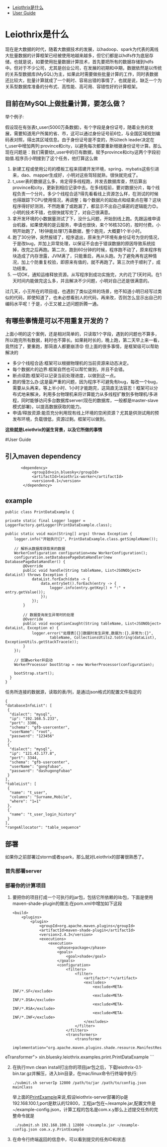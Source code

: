 
* [Leiothrix是什么](#what)
* [User Guide](#userguide)

# <a name="what">Leiothrix是什么</a>

现在是大数据的时代，随着大数据技术的发展，以hadoop、spark为代表的离线大批量数据的计算框架已经被使用地越来越多，但它们都是以hdfs作为底层存储，也就是说，如要使用批量数据计算技术，首先要把所有的数据存储到hdfs中。但对于不少公司，尤其是创业公司，在发展的初期和中期，数据依然是以传统的关系型数据库(MySQL)为主，如果此时需要做些批量计算的工作，同时表数据还比较大，批量计算就成了一个耗时、容易出错的事情了，也就是说，缺乏一个为关系型数据库准备的分布式、高性能、高可用、容错性好的计算框架。

## 目前在MySQL上做批量计算，要怎么做？
举个例子:

假设现在有张表t_user(5000万条数据)，有个字段是身份证号，随着业务的发展，需要知道用户所属的省、市，这可以通过身份证号前6位，与全国区域规划编码表对照，得出其区域信息。由于身份证号是不变的，所以tech leader决定在t_user中增加两列:province和city，以避免每次都要重新根据身份证号计算。那么现在问题是：我们需要给t_user中的已有数据，赋予province和city这两个字段初始值.程序员小明接到了这个任务，他打算这么做

1. 新建工程或使用公司的模板工程来搭建开发环境，spring、mybatis这些引进来，dao、mapper生成好，小明对这些驾轻就熟，很快就完成了。
2. t_user表的数据这么多，肯定得多线程跑，并发去数据库查，然后算出province和city，更新到相应记录中去。在多线程前，要对数据分片，每个线程负责一个分片。多少个线程合适?得先看看线上资源怎么样，在测试的时候也得跟踪下CPU使用情况，再调整；每个数据片的起始点和结束点在哪？这块程序得好好测测，不然跑重了或跑漏了，都显示不出自己缜密的逻辑能力😊。小明的技术不错，也很快就写完了，对自己很满意。
3. 拿开发环境的小数据量测试了下，没什么问题，开始到线上跑。先跟运维申请台机器，如果使用的是云服务，申请也很快，来个16核32G的，按时付费。小明开始跑了，1秒钟能处理1万条数据，整个跑完，大概要1个半小时。
4. 跑了30分钟，突然报错了，程序退出，原来生产环境有身份证号为空的情况，于是改bug，并加上异常处理，以保证不会由于错误数据的原因导致系统挂掉，改完之后再跑。第二次，跑到60分钟的时候，程序跑不动了，原来程序有块造成了内存泄露，JVM满了，只能重启，再从头跑。为了避免再有这种情况，加上个防重复校验，即原来有值的，就不再跑了。第三次终于顺利了，成功结束。
5. 一切OK，通知运维释放资源。从写程序到成功实施完，大约花了1天时间。在1天时间内能做完这么多，并且解决不少问题，小明对自己还是很满意的。

过几天，小王所在的项目组，也遇到了类似这样的场景，他不知道小明已经写过类似的代码，即使知道了，也未必想看别人的代码，再来改，否则怎么显示出自己的编码水平呢！于是，小王又被上述问题折腾一通。

## 有哪些事情是可以不用重复开发的？
上面小明的这个案例，还是相对简单的，只读取1个字段，遇到的问题也不算多，所以跑完所有数据，耗时也不算长。如果耗时长的，晚上跑，第二天早上来一看，竟然挂了，要重跑，那简直人都要崩溃😡
但上面的很多事情，是框架级可以帮助解决的

* 多少个线程合适:框架可以根据物理机的当前资源来动态决定。
* 每个数据片的边界:框架自然也可以帮忙做到，并且不会错。
* 断点续跑:框架可以记录当前处理进度，以做到这一点。
* 跑的慢怎么办:这是最严重的问题，因为程序不可避免有bug，每改一个bug，需要从头再来，等上半小时、1小时才能跑完，这简直无法容忍！框架可以分布式地来解决，利用多台物理机来将计算能力从多线程扩散到多物理机/多进程，同时能够访问多台数据库server(现在的数据库，一般都是master-slave模式部署)，以提高数据获取的能力。
* 申请/释放资源:能否充分利用现有线上环境的空闲资源？尤其是供测试用的预发布环境，负载很低，资源过剩。框架可以做到。

**这些就是Leiothrix的诞生背景，以及它所做的事情**

#<a name="userguide">User Guide</a>
## 引入maven dependency
	       <dependency>
                <groupId>xin.bluesky</groupId>
                <artifactId>leiothrix-worker</artifactId>
                <version>0.1</version>
            </dependency>

## <A NAME="example">example</A>
	public class PrintDataExample {

    private static final Logger logger = LoggerFactory.getLogger(PrintDataExample.class);

    public static void main(String[] args) throws Exception {
        logger.info("开始执行{}", PrintDataExample.class.getSimpleName());

        // 解析从数据库获取来的数据
        WorkerConfiguration configuration=new WorkerConfiguration();
        configuration.setDatabasePageDataHandler(new DatabasePageDataHandler() {
            @Override
            public void handle(String tableName, List<JSONObject> dataList) throws Exception {
                dataList.forEach(data -> {
                    data.entrySet().forEach(entry -> {
                        logger.info(entry.getKey() + ":" + entry.getValue());
                    });
                });
            }

            // 数据查询发生异常时的处理
            @Override
            public void exceptionCaught(String tableName, List<JSONObject> dataList, Exception e) {
                logger.error("处理表[{}]数据时发生异常,数据为:{},异常为:{}",
                        tableName, CollectionsUtils2.toString(dataList), ExceptionUtils.getStackTrace(e));
            }
        });

        // 创建worker并启动
        WorkerProcessor bootStrap = new WorkerProcessor(configuration);

        bootStrap.start();
      }
    }

   任务所连接的数据源，读取的表/列，是通过json格式的配置文件指定的   

    {
   	"databaseInfoList": [
     {
      "dialect": "mysql",
      "ip": "192.168.5.233",
      "port": 3306,
      "schema": "gfb-usercenter",
      "userName": "root",
      "password": "123456"
     },
     {
      "dialect": "mysql",
      "ip": "121.43.177.8",
      "port": 3344,
      "schema": "gfb-usercenter",
      "userName": "gongfubao",
      "password": "dashugongfubao"
     }
    ],
    "tableList": [
     {
      "name": "t_user",
      "columns": "Surname,Mobile",
      "where": "1=1"
     },
     {
      "name": "t_user_login_history"
     }
    ],
    "rangeAllocator": "table_sequence"      

   		
## 部署
如果你之前部署过storm或者spark，那么就对Leiothrix的部署很熟悉了。
### 首先部署server
### 部署你的计算项目

1. 要把你的项目打成一个可执行的jar包，包括它所依赖的lib包，下面是使用maven-shade-plugin的做法:在pom.xml中增加如下这段

	```	
	<build>
        <plugins>
            <plugin>
                <groupId>org.apache.maven.plugins</groupId>
                <artifactId>maven-shade-plugin</artifactId>
                <version>2.4.3</version>
                <executions>
                    <execution>
                        <phase>package</phase>
                        <goals>
                            <goal>shade</goal>
                        </goals>
                        <configuration>
                            <filters>
                                <filter>
                                    <artifact>*:*</artifact>
                                    <excludes>
                                        <exclude>META-INF/*.SF</exclude>
                                        <exclude>META-INF/*.DSA</exclude>
                                        <exclude>META-INF/*.RSA</exclude>
                                        <exclude>META-INF/*.INF</exclude>
                                    </excludes>
                                </filter>
                            </filters>
                            <transformers>
                                <transformer
                                        implementation="org.apache.maven.plugins.shade.resource.ManifestResourc
eTransformer">                                    <mainClass>xin.bluesky.leiothrix.examples.print.PrintDataExample</mainClass>
                                </transformer>
                            </transformers>
                        </configuration>
                    </execution>
                </executions>
            </plugin>
        </plugins>
    </build>
    ```	
    	
2. 在执行mvn clean install打出你的项目jar包之后，下载leiothrix-0.1-bin.tar.gz并解压，进入bin目录，在mac/linux命令行终端中执行:

	```
	./submit.sh serverIp 12800 /path/to/jar /path/to/config.json mainClass
	```	
	举上面的[PrintExample](#example)来说,假设leiothrix-server部署的ip是192.168.100.1,port是默认的12800，工程jar包在~/example.jar,配置文件是~/example-config.json，计算工程的包名是com.x.y那么上述提交任务的完整命令就是
	
    	./submit.sh	192.168.100.1 12800 ~/example.jar ~/example-config.json com.x.y.PrintExample

3. 在命令行终端返回的信息中，可以看到提交的任务ID和状态